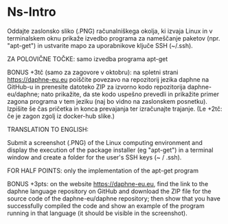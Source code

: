 # Ns-Intro

Oddajte zaslonsko sliko (.PNG) računalniškega okolja, ki izvaja Linux in v terminalskem oknu prikaže izvedbo programa za nameščanje paketov (npr. "apt-get") in ustvarite mapo za uporabnikove ključe SSH (~/.ssh).

ZA POLOVIČNE TOČKE: samo izvedba programa apt-get

BONUS +3tč (samo za zagovore v oktobru): na spletni strani https://daphne-eu.eu poiščite povezavo na repozitorij jezika daphne na GitHub-u in prenesite datoteko ZIP za izvorno kodo repozitorija daphne-eu/daphne; nato prikažite, da ste kodo uspešno prevedli in prikažite primer zagona programa v tem jeziku (naj bo vidno na zaslonskem posnetku). Izpišite še čas pričetka in konca prevajanja ter izračunajte trajanje. (Le +2tč: če je zagon zgolj iz docker-hub slike.)

TRANSLATION TO ENGLISH:

Submit a screenshot (.PNG) of the Linux computing environment and display the execution of the package installer (eg "apt-get") in a terminal window and create a folder for the user's SSH keys (~ / .ssh).



FOR HALF POINTS: only the implementation of the apt-get program



BONUS +3pts: on the website https://daphne-eu.eu, find the link to the daphne language repository on GitHub and download the ZIP file for the source code of the daphne-eu/daphne repository; then show that you have successfully compiled the code and show an example of the program running in that language (it should be visible in the screenshot).